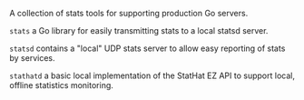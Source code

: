 A collection of stats tools for supporting production Go servers.

`stats` a Go library for easily transmitting stats to a local statsd server.

`statsd` contains a "local" UDP stats server to allow easy reporting of stats by services.

`stathatd` a basic local implementation of the StatHat EZ API to support local, offline statistics monitoring.
